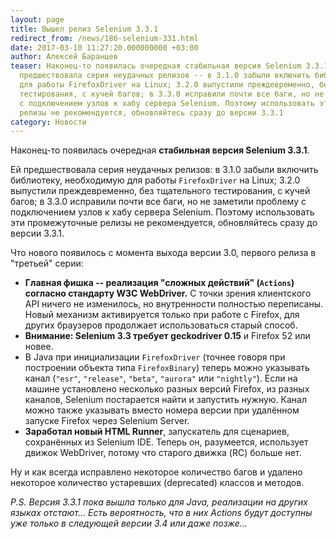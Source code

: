 ```yaml
---
layout: page
title: Вышел релиз Selenium 3.3.1
redirect_from: /news/186-selenium-331.html
date: 2017-03-10 11:27:20.000000000 +03:00
author: Алексей Баранцев
teaser: Наконец-то появилась очередная стабильная версия Selenium 3.3.1. Ей
  предшествовала серия неудачных релизов -- в 3.1.0 забыли включить библиотеку, необходимую
  для работы FirefoxDriver на Linux; 3.2.0 выпустили преждевременно, без тщательного
  тестирования, с кучей багов; в 3.3.0 исправили почти все баги, но не заметили проблему
  с подключением узлов к хабу сервера Selenium. Поэтому использовать эти промежуточные
  релизы не рекомендуется, обновляйтесь сразу до версии 3.3.1
category: Новости
---
```

Наконец-то появилась очередная **стабильная версия Selenium 3.3.1**.

Ей предшествовала серия неудачных релизов: в 3.1.0 забыли включить библиотеку, необходимую для работы `FirefoxDriver` на Linux; 3.2.0 выпустили преждевременно, без тщательного тестирования, с кучей багов; в 3.3.0 исправили почти все баги, но не заметили проблему с подключением узлов к хабу сервера Selenium. Поэтому использовать эти промежуточные релизы не рекомендуется, обновляйтесь сразу до версии 3.3.1.

Что нового появилось с момента выхода версии 3.0, первого релиза в "третьей" серии:

* **Главная фишка -- реализация "сложных действий" (`Actions`) согласно стандарту W3C WebDriver.** С точки зрения клиентского API ничего не изменилось, но внутренности полностью переписаны. Новый механизм активируется только при работе с Firefox, для других браузеров продолжает использоваться старый способ.
* **Внимание: Selenium 3.3 требует geckodriver 0.15** и Firefox 52 или новее.
* В Java при инициализации `FirefoxDriver` (точнее говоря при построении объекта типа `FirefoxBinary`) теперь можно указывать канал (`"esr"`, `"release"`, `"beta"`, `"aurora"` или `"nightly"`). Если на машине установлено несколько разных версий Firefox, из разных каналов, Selenium постарается найти и запустить нужную. Канал можно также указывать вместо номера версии при удалённом запуске Firefox через Selenium Server.
* **Заработал новый HTML Runner**, запускатель для сценариев, сохранённых из Selenium IDE. Теперь он, разумеется, использует движок WebDriver, потому что старого движка (RC) больше нет.

Ну и как всегда исправлено некоторое количество багов и удалено некоторое количество устаревших (deprecated) классов и методов.

*P.S. Версия 3.3.1 пока вышла только для Java, реализации на других языках отстают... Есть вероятность, что в них Actions будут доступны уже только в следующей версии 3.4 или даже позже...*
